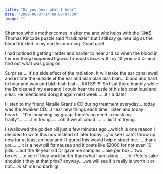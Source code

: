 ```yaml
---
title: "Do you hear what I hear"
date: "2009-06-07T14:09:00-07:00"
image: ""
---
```


Shannon who's mother comes in after me and who helps with the !@#$ Thomas Kincade puzzle said "trailblazer" but I still say guinea pig as the blood trickled in my ear this morning. Good grief. 

I had noticed it getting harder and harder to hear and so when the blood in the ear thing happened figured I should check with my 19 year old Dr and find out what was going on.

Surprise.....it's a side effect of the radiation. It will make the ear canal swell and irritate the outside of the ear and blah blah blah blah....blood and hard to hear and wax and blah blah blah....RATS!!!!!!! So I sat there humbly while the Dr cleaned my ears and I could hear the rustle of his lab coat loud and clear. He mentioned doing it again next week......it's a date!

I listen to my friend Natalie Grant's CD during treatment everyday....today was the Awaken CD....I hear new things each time I listen and today I heard....."I'm loosening my grasp, there's no need to mask my frailty"..........I'm trying........oh if we all could .........but I'm trying.

I swallowed the golden pill just a few minutes ago....which is one reason I decided to write this now instead of later today....you see I can't throw up now for at least an hour and I figured this would help distract me......thank you.......it is a new pill for nausea and it costs like $2000 for not even 10 pills.....but the 19 year old Dr gave me samples....one per box....two boxes....to see if they work better than what I am taking.......for Pete's sake shouldn't they at that price? anyway.....we will see if it really is worth it or not.....wish me no barfing!